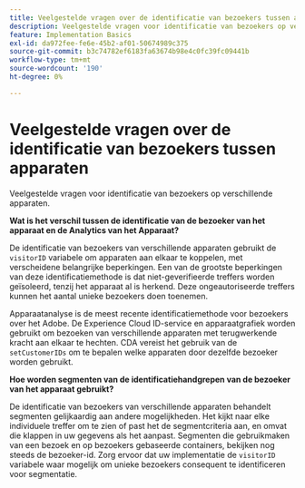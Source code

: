 ```yaml
---
title: Veelgestelde vragen over de identificatie van bezoekers tussen apparaten
description: Veelgestelde vragen voor identificatie van bezoekers op verschillende apparaten
feature: Implementation Basics
exl-id: da972fee-fe6e-45b2-af01-50674989c375
source-git-commit: b3c74782ef6183fa63674b98e4c0fc39fc09441b
workflow-type: tm+mt
source-wordcount: '190'
ht-degree: 0%

---
```


# Veelgestelde vragen over de identificatie van bezoekers tussen apparaten

Veelgestelde vragen voor identificatie van bezoekers op verschillende apparaten.

**Wat is het verschil tussen de identificatie van de bezoeker van het apparaat en de Analytics van het Apparaat?**

De identificatie van bezoekers van verschillende apparaten gebruikt de `visitorID` variabele om apparaten aan elkaar te koppelen, met verscheidene belangrijke beperkingen. Een van de grootste beperkingen van deze identificatiemethode is dat niet-geverifieerde treffers worden geïsoleerd, tenzij het apparaat al is herkend. Deze ongeautoriseerde treffers kunnen het aantal unieke bezoekers doen toenemen.

Apparaatanalyse is de meest recente identificatiemethode voor bezoekers over het Adobe. De Experience Cloud ID-service en apparaatgrafiek worden gebruikt om bezoeken van verschillende apparaten met terugwerkende kracht aan elkaar te hechten. CDA vereist het gebruik van de `setCustomerIDs` om te bepalen welke apparaten door dezelfde bezoeker worden gebruikt.

**Hoe worden segmenten van de identificatiehandgrepen van de bezoeker van het apparaat gebruikt?**

De identificatie van bezoekers van verschillende apparaten behandelt segmenten gelijkaardig aan andere mogelijkheden. Het kijkt naar elke individuele treffer om te zien of past het de segmentcriteria aan, en omvat die klappen in uw gegevens als het aanpast. Segmenten die gebruikmaken van een bezoek en op bezoekers gebaseerde containers, bekijken nog steeds de bezoeker-id. Zorg ervoor dat uw implementatie de `visitorID` variabele waar mogelijk om unieke bezoekers consequent te identificeren voor segmentatie.
